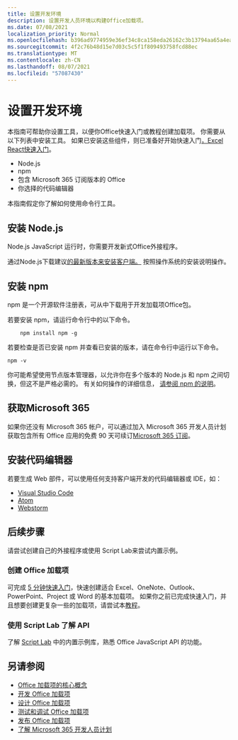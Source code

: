 ```yaml
---
title: 设置开发环境
description: 设置开发人员环境以构建Office加载项。
ms.date: 07/08/2021
localization_priority: Normal
ms.openlocfilehash: b396ad9774959e36ef34c8ca158eda26162c3b13794aa65a4eab0859c317c167
ms.sourcegitcommit: 4f2c76b48d15e7d03c5c5f1f809493758fcd88ec
ms.translationtype: MT
ms.contentlocale: zh-CN
ms.lasthandoff: 08/07/2021
ms.locfileid: "57087430"
---
```

# <a name="set-up-your-development-environment"></a>设置开发环境

本指南可帮助你设置工具，以便你Office快速入门或教程创建加载项。 你需要从以下列表中安装工具。 如果已安装这些组件，则已准备好开始快速入门[，Excel React快速入门](../quickstarts/excel-quickstart-react.md)。

- Node.js
- npm
- 包含 Microsoft 365 订阅版本的 Office
- 你选择的代码编辑器

本指南假定你了解如何使用命令行工具。

## <a name="install-nodejs"></a>安装 Node.js

Node.js JavaScript 运行时，你需要开发新式Office外接程序。

通过Node.js下载建议[的最新版本来安装客户端。](https://nodejs.org) 按照操作系统的安装说明操作。

## <a name="install-npm"></a>安装 npm

npm 是一个开源软件注册表，可从中下载用于开发加载项Office包。

若要安装 npm，请运行命令行中的以下命令。

```command&nbsp;line
    npm install npm -g
```

若要检查是否已安装 npm 并查看已安装的版本，请在命令行中运行以下命令。

```command&nbsp;line
npm -v
```

你可能希望使用节点版本管理器，以允许你在多个版本的 Node.js 和 npm 之间切换，但这不是严格必需的。 有关如何操作的详细信息， [请参阅 npm 的说明](https://docs.npmjs.com/downloading-and-installing-node-js-and-npm)。

## <a name="get-microsoft-365"></a>获取Microsoft 365

如果你还没有 Microsoft 365 帐户，可以通过加入 Microsoft 365 开发人员计划获取包含所有 Office 应用的免费 90 天可续订[Microsoft 365 订阅](https://developer.microsoft.com/office/dev-program)。

## <a name="install-a-code-editor"></a>安装代码编辑器

若要生成 Web 部件，可以使用任何支持客户端开发的代码编辑器或 IDE，如：

- [Visual Studio Code](https://code.visualstudio.com/)
- [Atom](https://atom.io)
- [Webstorm](https://www.jetbrains.com/webstorm)

## <a name="next-steps"></a>后续步骤

请尝试创建自己的外接程序或使用 Script Lab来尝试内置示例。

### <a name="create-an-office-add-in"></a>创建 Office 加载项

可完成 [5 分钟快速入门](../index.yml)，快速创建适合 Excel、OneNote、Outlook、PowerPoint、Project 或 Word 的基本加载项。 如果你之前已完成快速入门，并且想要创建更复杂一些的加载项，请尝试本[教程](../index.yml)。

### <a name="explore-the-apis-with-script-lab"></a>使用 Script Lab 了解 API

了解 [Script Lab](explore-with-script-lab.md) 中的内置示例库，熟悉 Office JavaScript API 的功能。

## <a name="see-also"></a>另请参阅

- [Office 加载项的核心概念](../overview/core-concepts-office-add-ins.md)
- [开发 Office 加载项](../develop/develop-overview.md)
- [设计 Office 加载项](../design/add-in-design.md)
- [测试和调试 Office 加载项](../testing/test-debug-office-add-ins.md)
- [发布 Office 加载项](../publish/publish.md)
- [了解 Microsoft 365 开发人员计划](https://developer.microsoft.com/microsoft-365/dev-program)